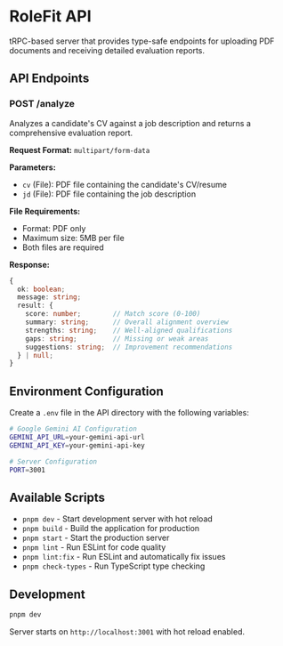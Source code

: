 # RoleFit API

tRPC-based server that provides type-safe endpoints for uploading PDF documents and receiving detailed evaluation reports.

## API Endpoints

### POST /analyze

Analyzes a candidate's CV against a job description and returns a comprehensive evaluation report.

**Request Format:** `multipart/form-data`

**Parameters:**
- `cv` (File): PDF file containing the candidate's CV/resume
- `jd` (File): PDF file containing the job description

**File Requirements:**
- Format: PDF only
- Maximum size: 5MB per file
- Both files are required

**Response:**
```typescript
{
  ok: boolean;
  message: string;
  result: {
    score: number;        // Match score (0-100)
    summary: string;      // Overall alignment overview
    strengths: string;    // Well-aligned qualifications
    gaps: string;         // Missing or weak areas
    suggestions: string;  // Improvement recommendations
  } | null;
}
```

## Environment Configuration

Create a `.env` file in the API directory with the following variables:

```bash
# Google Gemini AI Configuration
GEMINI_API_URL=your-gemini-api-url
GEMINI_API_KEY=your-gemini-api-key

# Server Configuration
PORT=3001
```

## Available Scripts

- `pnpm dev` - Start development server with hot reload
- `pnpm build` - Build the application for production
- `pnpm start` - Start the production server
- `pnpm lint` - Run ESLint for code quality
- `pnpm lint:fix` - Run ESLint and automatically fix issues
- `pnpm check-types` - Run TypeScript type checking

## Development

```bash
pnpm dev
```

Server starts on `http://localhost:3001` with hot reload enabled.
